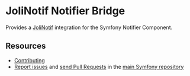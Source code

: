 JoliNotif Notifier Bridge
=============

Provides a [JoliNotif](https://github.com/jolicode/JoliNotif) integration for
the Symfony Notifier Component.

Resources
---------

 * [Contributing](https://symfony.com/doc/current/contributing/index.html)
 * [Report issues](https://github.com/symfony/symfony/issues) and
   [send Pull Requests](https://github.com/symfony/symfony/pulls)
   in the [main Symfony repository](https://github.com/symfony/symfony)
